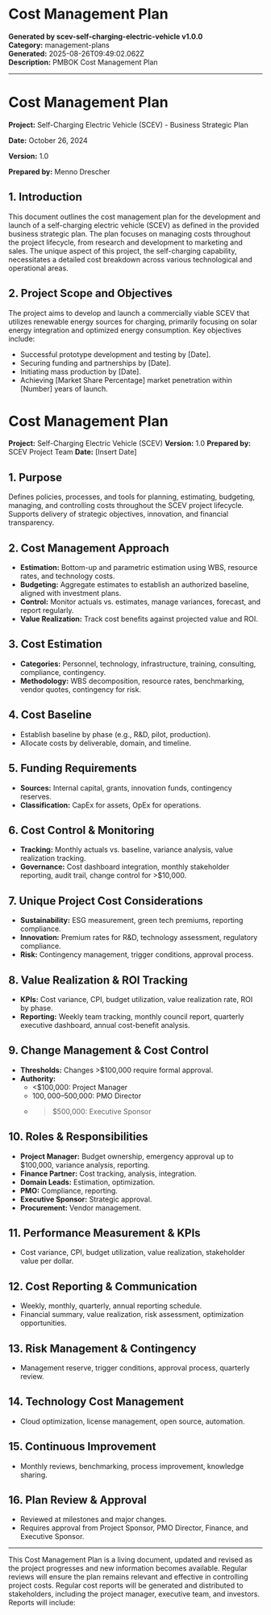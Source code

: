 # Cost Management Plan

**Generated by scev-self-charging-electric-vehicle v1.0.0**  
**Category:** management-plans  
**Generated:** 2025-08-26T09:49:02.062Z  
**Description:** PMBOK Cost Management Plan

---

# Cost Management Plan

**Project:** Self-Charging Electric Vehicle (SCEV) - Business Strategic Plan

**Date:** October 26, 2024

**Version:** 1.0

**Prepared by:** Menno Drescher


## 1. Introduction

This document outlines the cost management plan for the development and launch of a self-charging electric vehicle (SCEV) as defined in the provided business strategic plan.  The plan focuses on managing costs throughout the project lifecycle, from research and development to marketing and sales.  The unique aspect of this project, the self-charging capability, necessitates a detailed cost breakdown across various technological and operational areas.

## 2. Project Scope and Objectives

The project aims to develop and launch a commercially viable SCEV that utilizes renewable energy sources for charging, primarily focusing on solar energy integration and optimized energy consumption. Key objectives include:

*   Successful prototype development and testing by [Date].
*   Securing funding and partnerships by [Date].
*   Initiating mass production by [Date].
*   Achieving [Market Share Percentage] market penetration within [Number] years of launch.


# Cost Management Plan

**Project:** Self-Charging Electric Vehicle (SCEV)
**Version:** 1.0
**Prepared by:** SCEV Project Team
**Date:** [Insert Date]

## 1. Purpose
Defines policies, processes, and tools for planning, estimating, budgeting, managing, and controlling costs throughout the SCEV project lifecycle. Supports delivery of strategic objectives, innovation, and financial transparency.

## 2. Cost Management Approach
- **Estimation:** Bottom-up and parametric estimation using WBS, resource rates, and technology costs.
- **Budgeting:** Aggregate estimates to establish an authorized baseline, aligned with investment plans.
- **Control:** Monitor actuals vs. estimates, manage variances, forecast, and report regularly.
- **Value Realization:** Track cost benefits against projected value and ROI.

## 3. Cost Estimation
- **Categories:** Personnel, technology, infrastructure, training, consulting, compliance, contingency.
- **Methodology:** WBS decomposition, resource rates, benchmarking, vendor quotes, contingency for risk.

## 4. Cost Baseline
- Establish baseline by phase (e.g., R&D, pilot, production).
- Allocate costs by deliverable, domain, and timeline.

## 5. Funding Requirements
- **Sources:** Internal capital, grants, innovation funds, contingency reserves.
- **Classification:** CapEx for assets, OpEx for operations.

## 6. Cost Control & Monitoring
- **Tracking:** Monthly actuals vs. baseline, variance analysis, value realization tracking.
- **Governance:** Cost dashboard integration, monthly stakeholder reporting, audit trail, change control for >$10,000.

## 7. Unique Project Cost Considerations
- **Sustainability:** ESG measurement, green tech premiums, reporting compliance.
- **Innovation:** Premium rates for R&D, technology assessment, regulatory compliance.
- **Risk:** Contingency management, trigger conditions, approval process.

## 8. Value Realization & ROI Tracking
- **KPIs:** Cost variance, CPI, budget utilization, value realization rate, ROI by phase.
- **Reporting:** Weekly team tracking, monthly council report, quarterly executive dashboard, annual cost-benefit analysis.

## 9. Change Management & Cost Control
- **Thresholds:** Changes >$100,000 require formal approval.
- **Authority:**
	- <$100,000: Project Manager
	- $100,000–$500,000: PMO Director
	- >$500,000: Executive Sponsor

## 10. Roles & Responsibilities
- **Project Manager:** Budget ownership, emergency approval up to $100,000, variance analysis, reporting.
- **Finance Partner:** Cost tracking, analysis, integration.
- **Domain Leads:** Estimation, optimization.
- **PMO:** Compliance, reporting.
- **Executive Sponsor:** Strategic approval.
- **Procurement:** Vendor management.

## 11. Performance Measurement & KPIs
- Cost variance, CPI, budget utilization, value realization, stakeholder value per dollar.

## 12. Cost Reporting & Communication
- Weekly, monthly, quarterly, annual reporting schedule.
- Financial summary, value realization, risk assessment, optimization opportunities.

## 13. Risk Management & Contingency
- Management reserve, trigger conditions, approval process, quarterly review.

## 14. Technology Cost Management
- Cloud optimization, license management, open source, automation.

## 15. Continuous Improvement
- Monthly reviews, benchmarking, process improvement, knowledge sharing.

## 16. Plan Review & Approval
- Reviewed at milestones and major changes.
- Requires approval from Project Sponsor, PMO Director, Finance, and Executive Sponsor.

---

This Cost Management Plan is a living document, updated and revised as the project progresses and new information becomes available. Regular reviews will ensure the plan remains relevant and effective in controlling project costs.
Regular cost reports will be generated and distributed to stakeholders, including the project manager, executive team, and investors. Reports will include:
